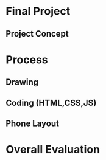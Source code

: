 # Final Project

## Project Concept


# Process
## Drawing 



## Coding (HTML,CSS,JS)

## Phone Layout

# Overall Evaluation 



